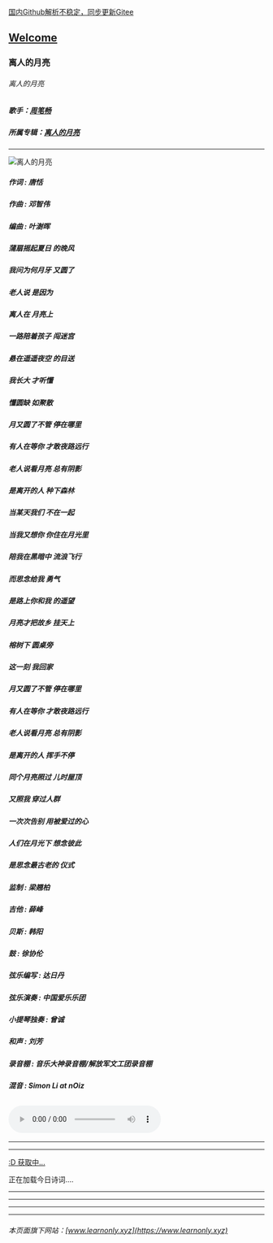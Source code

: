  [国内Github解析不稳定，同步更新Gitee](https://zkeq.gitee.io/)
## [Welcome  ](https://zkeq.github.io/zkeq/%C2%B7index.htm)

### 离人的月亮

###### 离人的月亮

##### 歌手：[周笔畅](https://music.163.com/artist?id=10558)

##### 所属专辑：[离人的月亮](https://music.163.com/album?id=81586202)

-------------------

![离人的月亮](http://p2.music.126.net/7-o9_CUcF0owkDlrCouB-w==/109951164358108498.jpg)

##### 作词 : 唐恬

##### 作曲 : 邓智伟

##### 编曲 : 叶澍晖

##### 蒲扇摇起夏日 的晚风

##### 我问为何月牙 又圆了

##### 老人说 是因为

##### 离人在 月亮上

##### 一路陪着孩子 闯迷宫

##### 悬在遥遥夜空 的目送

##### 我长大 才听懂

##### 懂圆缺 如聚散

##### 月又圆了不管 停在哪里

##### 有人在等你 才敢夜路远行

##### 老人说看月亮 总有阴影

##### 是离开的人 种下森林

##### 当某天我们 不在一起

##### 当我又想你 你住在月光里

##### 陪我在黑暗中 流浪飞行

##### 而思念给我 勇气

##### 是路上你和我 的遥望

##### 月亮才把故乡 挂天上

##### 榕树下 圆桌旁

##### 这一刻 我回家

##### 月又圆了不管 停在哪里

##### 有人在等你 才敢夜路远行

##### 老人说看月亮 总有阴影

##### 是离开的人 挥手不停

##### 同个月亮照过 儿时屋顶

##### 又照我 穿过人群

##### 一次次告别 用被爱过的心

##### 人们在月光下 想念彼此

##### 是思念最古老的 仪式

##### 监制 : 梁翘柏

##### 吉他 : 薛峰

##### 贝斯 : 韩阳

##### 鼓 : 徐协伦

##### 弦乐编写 : 达日丹

##### 弦乐演奏 : 中国爱乐乐团

##### 小提琴独奏 : 曾诚

##### 和声 : 刘芳

##### 录音棚 : 音乐大神录音棚/解放军文工团录音棚

##### 混音 : Simon Li at nOiz

 <audio id="bgmMusic" src="http://music.163.com/song/media/outer/url?id=1390417840.mp3" preload="auto" type="audio/mp3" autoplay="" controls=""></audio>
---------------
---------------
---------------



<!-- 请注意，以下的示例包含超链接，您可能需要手动配置样式使其不变色。如果您嫌麻烦，可以移除。 -->
<p id="hitokoto"><a href="#" id="hitokoto_text">:D 获取中...</a></p>
<script>
  fetch('https://v1.hitokoto.cn')
    .then(response => response.json())
    .then(data => {
      const hitokoto = document.getElementById('hitokoto_text')
      hitokoto.href = 'https://hitokoto.cn/?uuid=' + data.uuid
      hitokoto.innerText = data.hitokoto
    })
    .catch(console.error)
</script>




<span id="jinrishici-sentence">正在加载今日诗词....</span>

<script src="https://sdk.jinrishici.com/v2/browser/jinrishici.js" charset="utf-8"></script>




--------------------------

--------------------------

--------------------------

--------------------------



###### 本页面旗下网站：[www.learnonly.xyz](https://www.learnonly.xyz)
